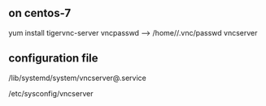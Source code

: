 ## on centos-7
yum install tigervnc-server
vncpasswd  --> /home/<User>/.vnc/passwd
vncserver 
## configuration file
/lib/systemd/system/vncserver@.service

/etc/sysconfig/vncserver
